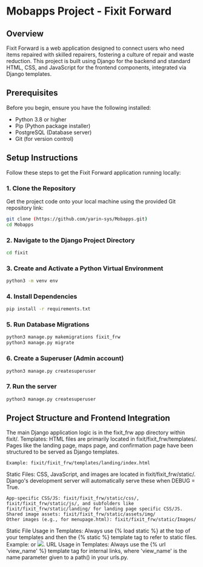 # Mobapps Project - Fixit Forward

## Overview
Fixit Forward is a web application designed to connect users who need items repaired with skilled repairers, fostering a culture of repair and waste reduction. This project is built using Django for the backend and standard HTML, CSS, and JavaScript for the frontend components, integrated via Django templates.

## Prerequisites
Before you begin, ensure you have the following installed:
* Python 3.8 or higher
* Pip (Python package installer)
* PostgreSQL (Database server)
* Git (for version control)

## Setup Instructions

Follow these steps to get the Fixit Forward application running locally:

### 1. Clone the Repository
Get the project code onto your local machine using the provided Git repository link:
```bash
git clone (https://github.com/yarin-sys/Mobapps.git)
cd Mobapps
```

### 2. Navigate to the Django Project Directory
```bash
cd fixit
```

### 3. Create and Activate a Python Virtual Environment
```bash
python3 -m venv env
```

### 4. Install Dependencies
```bash
pip install -r requirements.txt
```
### 5. Run Database Migrations
```bash
python3 manage.py makemigrations fixit_frw
python3 manage.py migrate
```

### 6. Create a Superuser (Admin account)
```bash
python3 manage.py createsuperuser
```

### 7. Run the server
```bash
python3 manage.py createsuperuser
```

## Project Structure and Frontend Integration
The main Django application logic is in the fixit_frw app directory within fixit/.
Templates: HTML files are primarily located in fixit/fixit_frw/templates/. Pages like the landing page, maps page, and confirmation page have been structured to be served as Django templates.

    Example: fixit/fixit_frw/templates/landing/index.html

Static Files: CSS, JavaScript, and images are located in fixit/fixit_frw/static/. Django's development server will automatically serve these when DEBUG = True.

    App-specific CSS/JS: fixit/fixit_frw/static/css/, fixit/fixit_frw/static/js/, and subfolders like fixit/fixit_frw/static/landing/ for landing page specific CSS/JS.
    Shared image assets: fixit/fixit_frw/static/assets/img/
    Other images (e.g., for menupage.html): fixit/fixit_frw/static/Images/

Static File Usage in Templates: Always use {% load static %} at the top of your templates and then the {% static %} template tag to refer to static files. Example: <link rel="stylesheet" href="{% static 'css/main.css' %}"> or <img src="{% static 'assets/img/logo.png' %}">.
URL Usage in Templates: Always use the {% url 'view_name' %} template tag for internal links, where 'view_name' is the name parameter given to a path() in your urls.py.



